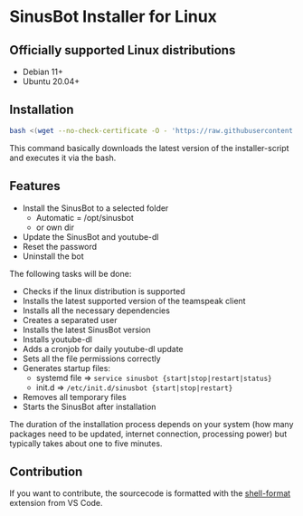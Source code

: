 # SinusBot Installer for Linux

## Officially supported Linux distributions

- Debian 11+
- Ubuntu 20.04+

## Installation

```bash
bash <(wget --no-check-certificate -O - 'https://raw.githubusercontent.com/Chiko1337/SinusBot-Installer-Linux-Fixed/main/sinusbot_installer.sh')
```

This command basically downloads the latest version of the installer-script and executes it via the bash.

## Features

- Install the SinusBot to a selected folder
  - Automatic = /opt/sinusbot
  - or own dir
- Update the SinusBot and youtube-dl
- Reset the password
- Uninstall the bot

The following tasks will be done:

- Checks if the linux distribution is supported
- Installs the latest supported version of the teamspeak client
- Installs all the necessary dependencies
- Creates a separated user
- Installs the latest SinusBot version
- Installs youtube-dl
- Adds a cronjob for daily youtube-dl update
- Sets all the file permissions correctly
- Generates startup files:
  - systemd file => `service sinusbot {start|stop|restart|status}`
  - init.d => `/etc/init.d/sinusbot {start|stop|restart}`
- Removes all temporary files
- Starts the SinusBot after installation

The duration of the installation process depends on your system (how many packages need to be updated, internet connection, processing power) but typically takes about one to five minutes.

## Contribution

If you want to contribute, the sourcecode is formatted with the [shell-format](https://marketplace.visualstudio.com/items?itemName=foxundermoon.shell-format) extension from VS Code.
